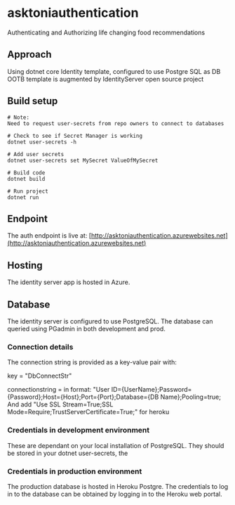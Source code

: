 # asktoniauthentication
Authenticating and Authorizing life changing food recommendations

Approach
--------
Using dotnet core Identity template, configured to use Postgre SQL as DB
OOTB template is augmented by IdentityServer open source project

## Build setup
```
# Note:
Need to request user-secrets from repo owners to connect to databases

# Check to see if Secret Manager is working
dotnet user-secrets -h

# Add user secrets
dotnet user-secrets set MySecret ValueOfMySecret

# Build code
dotnet build

# Run project
dotnet run
```
## Endpoint
The auth endpoint is live at:
[http://asktoniauthentication.azurewebsites.net](http://asktoniauthentication.azurewebsites.net)

## Hosting
The identity server app is hosted in Azure.

## Database
The identity server is configured to use PostgreSQL. The database can queried using PGadmin in both development and prod.
### Connection details
The connection string is provided as a key-value pair with:

key = "DbConnectStr"

connectionstring = in format: "User ID={UserName};Password={Password};Host={Host};Port={Port};Database={DB Name};Pooling=true;
And add "Use SSL Stream=True;SSL Mode=Require;TrustServerCertificate=True;" for heroku

### Credentials in development environment
These are dependant on your local installation of PostgreSQL. They should be stored in your dotnet user-secrets, the 
### Credentials in production environment
The production database is hosted in Heroku Postgre. The credentials to log in to the database can be obtained by logging in to the Heroku web portal.

